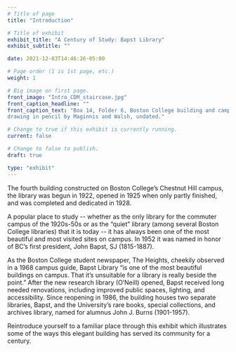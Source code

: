 ```yaml
---
# Title of page
title: "Introduction"

# Title of exhibit
exhibit_title: "A Century of Study: Bapst Library"
exhibit_subtitle: ""

date: 2021-12-03T14:46:26-05:00

# Page order (1 is 1st page, etc.)
weight: 1 

# Big image on first page.
front_image: "Intro_CDM_staircase.jpg"
front_caption_headline: ""
front_caption_text: "Box 14, Folder 6, Boston College building and campus images (BC1987-012), Bapst Library interior: main staircase, architectural
drawing in pencil by Maginnis and Walsh, undated."

# Change to true if this exhibit is currently running.
current: false

# Change to false to publish.
draft: true

type: "exhibit"
---
```


The fourth building constructed on Boston College’s Chestnut Hill campus, the library was begun in 1922, opened in 1925 when only partly finished, and was completed and dedicated in 1928. 

A popular place to study -- whether as the only library for the commuter campus of the 1920s-50s or as the “quiet” library (among several Boston College libraries) that it is today -- it has always been one of the most beautiful and most visited sites on campus. In 1952 it was named in honor of BC’s first president, John Bapst, SJ (1815-1887).

As the Boston College student newspaper, The Heights, cheekily observed in a 1968 campus guide, Bapst Library “is one of the most beautiful buildings on campus. That it’s unsuitable for a library is really beside the point.” After the new research library (O’Neill) opened, Bapst received long needed renovations, including  improved public spaces, lighting, and accessibility. Since reopening in 1986, the building houses two separate libraries, Bapst, and the University’s rare books, special collections, and archives library, named for alumnus John J. Burns (1901-1957).    

Reintroduce yourself to a familiar place through this exhibit which illustrates some of the ways this elegant building has served its community for a century.
